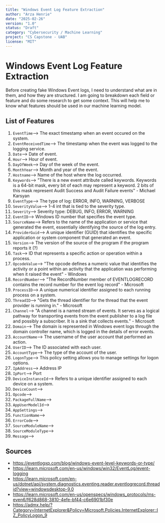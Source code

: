 ```yaml
---
title: "Windows Event Log Feature Extraction"
author: "Arza Henrie"
date: "2025-02-26"
version: "1.0"
status: "Draft"
category: "Cybersecurity / Machine Learning"
project: "CS Capstone - UAB"
license: "MIT"
---
```


# Windows Event Log Feature Extraction

Before creating fake Windows Event logs, I need to understand what are in them, and how they are structured. I am going to breakdown each field or feature and do some research to get some context. This will help me to know what features should be used in our machine learning model.

## List of Features
1. `EventTime`--> The exact timestamp when an event occured on the system.
2. `EventReceivedTime`--> The timestamp when the event was logged to the logging service.
3. `Date`--> Date of event.
4. `Hour`--> Hour of event.
5. `DayOfWeek`--> Day of the week of the event.
6. `MonthYear`--> Month and year of the event.
7. `Hostname`--> Name of the host where the log occurred.
8. `Keywords`--> "There is a new event attribute called keywords. Keywords is a 64-bit mask, every bit of each may represent a keyword. 2 bits of this mask represent Audit Success and Audit Failure events" - Michael Karsyan
9. `EventType`--> The type of log: ERROR, INFO, WARNING, VERBOSE
10. `SeverityValue`--> 1-4 int that is tied to the severity type.
11. `Severity`--> Severity type: DEBUG, INFO, ERROR, WARNING
12. `EventID`--> Windows ID number that specifies the event type.
13. `SourceName`--> Refers to the name of the application or service that generated the event, essentially identifying the source of the log entry.
14. `ProviderGuid`--> A unique identifier (GUID) that identifies the specific application or system component that generated an event.
15. `Version`--> The version of the source of the program if the program reports it (?)
16. `Task`--> ID that represents a specific action or operation within a process.
17. `OpcodeValue`--> "The opcode defines a numeric value that identifies the activity or a point within an activity that the application was performing when it raised the event" - Windows
18. `RecordNumber`--> "The RecordNumber member of EVENTLOGRECORD contains the record number for the event log record" - Microsoft
19. `ProcessID`--> A unique numerical identifier assigned to each running process on a system.
20. `ThreadID`--> "Gets the thread identifier for the thread that the event provider is running in." - Microsoft
21. `Channel`--> "A channel is a named stream of events. It serves as a logical pathway for transporting events from the event publisher to a log file and possibly a subscriber. It is a sink that collects events." - Microsoft
22. `Domain`--> The domain is represented in Windows event logs through the domain controller name, which is logged in the details of error events.
23. `AccountName`--> The username of the user account that performed an action.
24. `UserID`--> The ID associated with each user.
25. `AccountType`--> The type of the account of the user.
26. `LogonType`--> This policy setting allows you to manage settings for logon options.
27. `IpAddress`--> Address IP
28. `IpPort`--> Port
29. `DeviceInstanceId`--> Refers to a unique identifier assigned to each device on a system.
30. `DeviceCount`-->
31. `Opcode`-->
32. `PackageFullName`-->
33. `AppUserModelId`-->
34. `AppSettings`-->
35. `FunctionName`-->
36. `ErrorCode`-->
37. `SourceModuleName`-->
38. `SourceModuleType`-->
39. `Message`-->


## Sources
- https://eventlogxp.com/blog/windows-event-level-keywords-or-type/
- https://learn.microsoft.com/en-us/windows/win32/EventLog/event-logging
- https://learn.microsoft.com/en-us/dotnet/api/system.diagnostics.eventing.reader.eventlogrecord.threadid?view=windowsdesktop-9.0
- https://learn.microsoft.com/en-us/openspecs/windows_protocols/ms-even6/f628d868-3810-4efe-bf44-c6e6901bf30e
- https://admx.help/?Category=InternetExplorer&Policy=Microsoft.Policies.InternetExplorer::IZ_PolicyLogon_9
